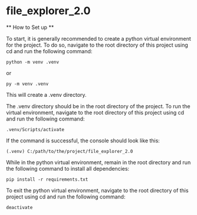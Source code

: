 # file_explorer_2.0

** How to Set up **

To start, it is generally recommended to create a python virtual environment for the project. To do so, navigate to the root directory of this project using cd and run the following command:
```
python -m venv .venv
```
or 
```
py -m venv .venv
```

This will create a .venv directory.

The .venv directory should be in the root directory of the project. To run the virtual environment, navigate to the root directory of this project using cd and run the following command:
```
.venv/Scripts/activate
```

If the command is successful, the console should look like this:
```
(.venv) C:/path/to/the/project/file_explorer_2.0
```

While in the python virtual environment, remain in the root directory and run the following command to install all dependencies:
```
pip install -r requirements.txt
```

To exit the python virtual environment, navigate to the root directory of this project using cd and run the following command:
```
deactivate
```